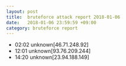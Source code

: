 ```yaml
---
layout: post
title:  bruteforce attack report 2018-01-06
date:   2018-01-06 23:59:59 +09:00
category: bruteforce report
---
```


* 02:02 unknown[46.71.248.92]
* 12:01 unknown[93.76.209.244]
* 14:20 unknown[23.94.188.149]
